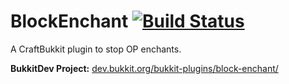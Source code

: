 BlockEnchant [![Build Status](https://travis-ci.org/aerouk/BlockEnchant.svg)](https://travis-ci.org/aerouk/BlockEnchant)
============

A CraftBukkit plugin to stop OP enchants.

**BukkitDev Project:** [dev.bukkit.org/bukkit-plugins/block-enchant/](http://dev.bukkit.org/bukkit-plugins/block-enchant/)
